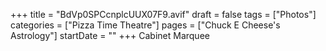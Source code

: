 +++
title = "BdVp0SPCcnplcUUX07F9.avif"
draft = false
tags = ["Photos"]
categories = ["Pizza Time Theatre"]
pages = ["Chuck E Cheese's Astrology"]
startDate = ""
+++
Cabinet Marquee
